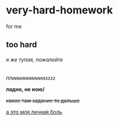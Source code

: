 # very-hard-homework
for me
## too hard
###### я же тупая, пожалейте

*плииииииииииизззз*

**ладно, не ною/**

~~какое там задание то дальше~~

[а это моя личная боль](https://vk.com/topic-153607736_39508520)
